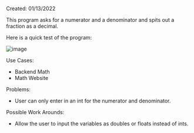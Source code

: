 Created: 01/13/2022

This program asks for a numerator and a denominator and spits out a fraction as a decimal.

Here is a quick test of the program:

![image](https://user-images.githubusercontent.com/104415326/167358669-cd503699-5275-4988-8599-7cd0101ff299.png)

Use Cases:

 - Backend Math
 - Math Website

Problems: 

 - User can only enter in an int for the numerator and denominator.

Possible Work Arounds:

 - Allow the user to input the variables as doubles or floats instead of ints. 
